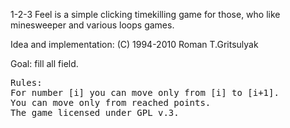 1-2-3 Feel is a simple clicking timekilling game for those, who like minesweeper and various loops games.

Idea and implementation:
(C) 1994-2010 Roman T.Gritsulyak

Goal:
fill all field.

<pre>
Rules: 
For number [i] you can move only from [i] to [i+1]. 
You can move only from reached points. 
The game licensed under GPL v.3.
</pre>
